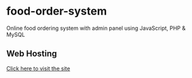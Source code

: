 # food-order-system
Online food ordering system with admin panel using JavaScript, PHP &amp; MySQL

## Web Hosting
[Click here to visit the site](http://food-order-system.42web.io/)
